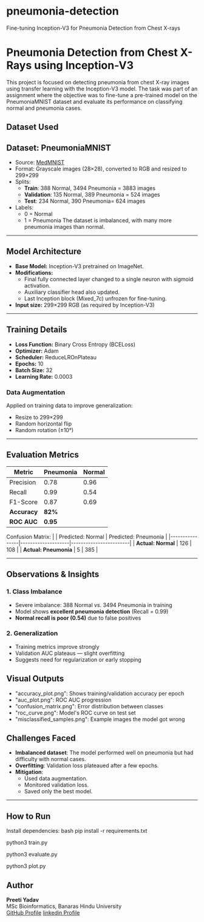 # pneumonia-detection
Fine-tuning Inception-V3 for Pneumonia Detection from Chest X-rays

# Pneumonia Detection from Chest X-Rays using Inception-V3

This project is focused on detecting pneumonia from chest X-ray images using transfer learning with the Inception-V3 model. The task was part of an assignment where the objective was to fine-tune a pre-trained model on the PneumoniaMNIST dataset and evaluate its performance on classifying normal and pneumonia cases.

##  Dataset Used
##  Dataset: PneumoniaMNIST

- Source: [MedMNIST](https://medmnist.com/)
- Format: Grayscale images (28×28), converted to RGB and resized to 299×299
- Splits:
  - **Train**: 388 Normal, 3494 Pneumonia  =  3883 images
  - **Validation**: 135 Normal, 389 Pneumonia =   524 images
  - **Test**: 234 Normal, 390 Pneumonia=        624 images
- Labels:
  - 0 = Normal
  - 1 = Pneumonia
  The dataset is imbalanced, with many more pneumonia images than normal.
---

##  Model Architecture

- **Base Model:** Inception-V3 pretrained on ImageNet.
- **Modifications:**
  - Final fully connected layer changed to a single neuron with sigmoid activation.
  - Auxiliary classifier head also updated.
  - Last Inception block (Mixed_7c) unfrozen for fine-tuning.
- **Input size:** 299×299 RGB (as required by Inception-V3)

---

##  Training Details

- **Loss Function:** Binary Cross Entropy (BCELoss)
- **Optimizer:** Adam
- **Scheduler:** ReduceLROnPlateau
- **Epochs:** 10
- **Batch Size:** 32
- **Learning Rate:** 0.0003

###  Data Augmentation

Applied on training data to improve generalization:
- Resize to 299×299
- Random horizontal flip
- Random rotation (±10°)

---

##  Evaluation Metrics

| Metric      | Pneumonia | Normal |
|-------------|-----------|--------|
| Precision   | 0.78      | 0.96   |
| Recall      | 0.99      | 0.54   |
| F1-Score    | 0.87      | 0.69   |
| **Accuracy**  | **82%**     |
| **ROC AUC**   | **0.95**     |

Confusion Matrix:
|                | Predicted: Normal | Predicted: Pneumonia |
|----------------|--------------------|------------------------|
| **Actual: Normal**    |        126         |          108           |
| **Actual: Pneumonia** |         5          |          385           |

---

## Observations & Insights

### 1. Class Imbalance
- Severe imbalance: 388 Normal vs. 3494 Pneumonia in training
- Model shows **excellent pneumonia detection** (Recall = 0.99)
- **Normal recall is poor (0.54)** due to false positives

### 2. Generalization
- Training metrics improve strongly
- Validation AUC plateaus — slight overfitting
- Suggests need for regularization or early stopping
  
##  Visual Outputs

- "accuracy_plot.png": Shows training/validation accuracy per epoch
- "auc_plot.png": ROC AUC progression
- "confusion_matrix.png": Error distribution between classes
- "roc_curve.png": Model's ROC curve on test set
- "misclassified_samples.png": Example images the model got wrong

## Challenges Faced

- **Imbalanced dataset**: The model performed well on pneumonia but had difficulty with normal cases.
- **Overfitting**: Validation loss plateaued after a few epochs.
- **Mitigation**:
  - Used data augmentation.
  - Monitored validation loss.
  - Saved only the best model.

---

##  How to Run

Install dependencies:
bash
pip install -r requirements.txt

python3 train.py

python3 evaluate.py

python3 plot.py


##  Author

**Preeti Yadav**  
MSc Bioinformatics, Banaras Hindu University    
 [GitHub Profile](https://github.com/preetidav)
 [linkedin Profile](www.linkedin.com/in/preeti-yadav-242526223)
